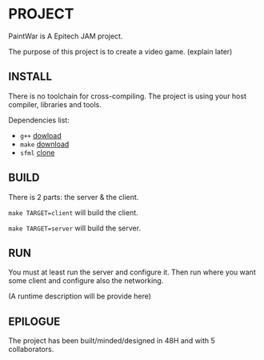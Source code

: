 # PROJECT

PaintWar is A Epitech JAM project.

The purpose of this project is to create a video game. (explain later)

## INSTALL

There is no toolchain for cross-compiling. The project is using your host compiler, libraries and tools.

Dependencies list:
  * `g++` [dowload](https://ftp.gnu.org/gnu/gcc)
  * `make` [download](https://ftp.gnu.org/gnu/make)
  * `sfml` [clone](https://github.com/SFML/SFML)

## BUILD

There is 2 parts: the server & the client.

`make TARGET=client` will build the client.

`make TARGET=server` will build the server.

## RUN

You must at least run the server and configure it. Then run where you want some client and configure also the networking.

(A runtime description will be provide here)

## EPILOGUE

The project has been built/minded/designed in 48H and with 5 collaborators.
